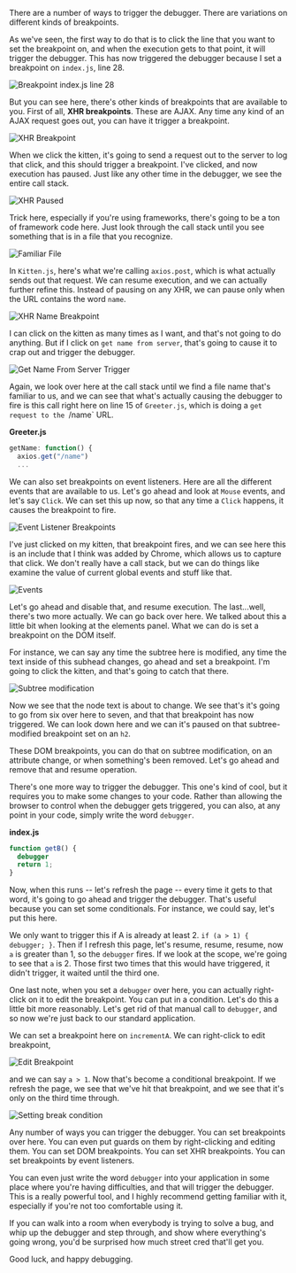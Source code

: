 There are a number of ways to trigger the debugger. There are variations on different kinds of breakpoints.

As we've seen, the first way to do that is to click the line that you want to set the breakpoint on, and when the execution gets to that point, it will trigger the debugger. This has now triggered the debugger because I set a breakpoint on `index.js`, line 28.

![Breakpoint index.js line 28](../images/tools-set-breakpoints-for-the-chrome-debugger-breakpoint.png)

But you can see here, there's other kinds of breakpoints that are available to you. First of all, **XHR breakpoints**. These are AJAX. Any time any kind of an AJAX request goes out, you can have it trigger a breakpoint.

![XHR Breakpoint](../images/tools-set-breakpoints-for-the-chrome-debugger-xhr-breakpoint.png)

When we click the kitten, it's going to send a request out to the server to log that click, and this should trigger a breakpoint. I've clicked, and now execution has paused. Just like any other time in the debugger, we see the entire call stack.

![XHR Paused](../images/tools-set-breakpoints-for-the-chrome-debugger-xhr-paused.png)

Trick here, especially if you're using frameworks, there's going to be a ton of framework code here. Just look through the call stack until you see something that is in a file that you recognize.

![Familiar File](../images/tools-set-breakpoints-for-the-chrome-debugger-familiar-file.png)

In `Kitten.js`, here's what we're calling `axios.post`, which is what actually sends out that request. We can resume execution, and we can actually further refine this. Instead of pausing on any XHR, we can pause only when the URL contains the word `name`.

![XHR Name Breakpoint](../images/tools-set-breakpoints-for-the-chrome-debugger-xhr-name-breakpoint.png)

I can click on the kitten as many times as I want, and that's not going to do anything. But if I click on `get name from server`, that's going to cause it to crap out and trigger the debugger.

![Get Name From Server Trigger](../images/tools-set-breakpoints-for-the-chrome-debugger-get-name-from-server-trigger.png)


Again, we look over here at the call stack until we find a file name that's familiar to us, and we can see that what's actually causing the debugger to fire is this call right here on line 15 of `Greeter.js`, which is doing a `get request to the `/name` URL.

**Greeter.js**
```javascript
getName: function() {
  axios.get("/name")
  ...
```

We can also set breakpoints on event listeners. Here are all the different events that are available to us. Let's go ahead and look at `Mouse` events, and let's say `Click`. We can set this up now, so that any time a `Click` happens, it causes the breakpoint to fire.

![Event Listener Breakpoints](../images/tools-set-breakpoints-for-the-chrome-debugger-event-listener-breakpoints.png)

I've just clicked on my kitten, that breakpoint fires, and we can see here this is an include that I think was added by Chrome, which allows us to capture that click. We don't really have a call stack, but we can do things like examine the value of current global events and stuff like that.

![Events](../images/tools-set-breakpoints-for-the-chrome-debugger-events.png)

Let's go ahead and disable that, and resume execution. The last...well, there's two more actually. We can go back over here. We talked about this a little bit when looking at the elements panel. What we can do is set a breakpoint on the DOM itself.

For instance, we can say any time the subtree here is modified, any time the text inside of this subhead changes, go ahead and set a breakpoint. I'm going to click the kitten, and that's going to catch that there.

![Subtree modification](../images/tools-set-breakpoints-for-the-chrome-debugger-subtree-modification.png)

Now we see that the node text is about to change. We see that's it's going to go from six over here to seven, and that that breakpoint has now triggered. We can look down here and we can it's paused on that subtree-modified breakpoint set on an `h2`.

These DOM breakpoints, you can do that on subtree modification, on an attribute change, or when something's been removed. Let's go ahead and remove that and resume operation.

There's one more way to trigger the debugger. This one's kind of cool, but it requires you to make some changes to your code. Rather than allowing the browser to control when the debugger gets triggered, you can also, at any point in your code, simply write the word `debugger`.

**index.js**
```javascript
function getB() {
  debugger
  return 1;
}
```

Now, when this runs -- let's refresh the page -- every time it gets to that word, it's going to go ahead and trigger the debugger. That's useful because you can set some conditionals. For instance, we could say, let's put this here.

We only want to trigger this if A is already at least 2. `if (a > 1) { debugger; }`. Then if I refresh this page, let's resume, resume, resume, now `a` is greater than 1, so the `debugger` fires. If we look at the scope, we're going to see that `a` is 2. Those first two times that this would have triggered, it didn't trigger, it waited until the third one.

One last note, when you set a `debugger` over here, you can actually right-click on it to edit the breakpoint. You can put in a condition. Let's do this a little bit more reasonably. Let's get rid of that manual call to `debugger`, and so now we're just back to our standard application.

We can set a breakpoint here on `incrementA`. We can right-click to edit breakpoint,

![Edit Breakpoint](../images/tools-set-breakpoints-for-the-chrome-debugger-edit-breakpoint.png)

and we can say `a > 1`. Now that's become a conditional breakpoint. If we refresh the page, we see that we've hit that breakpoint, and we see that it's only on the third time through.

![Setting break condition](../images/tools-set-breakpoints-for-the-chrome-debugger-setting-the-condition.png)

Any number of ways you can trigger the debugger. You can set breakpoints over here. You can even put guards on them by right-clicking and editing them. You can set DOM breakpoints. You can set XHR breakpoints. You can set breakpoints by event listeners.

You can even just write the word `debugger` into your application in some place where you're having difficulties, and that will trigger the debugger. This is a really powerful tool, and I highly recommend getting familiar with it, especially if you're not too comfortable using it.

If you can walk into a room when everybody is trying to solve a bug, and whip up the debugger and step through, and show where everything's going wrong, you'd be surprised how much street cred that'll get you.

Good luck, and happy debugging.